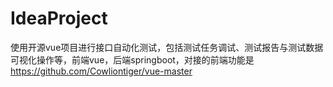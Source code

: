 # IdeaProject
使用开源vue项目进行接口自动化测试，包括测试任务调试、测试报告与测试数据可视化操作等，前端vue，后端springboot，对接的前端功能是 https://github.com/Cowliontiger/vue-master
